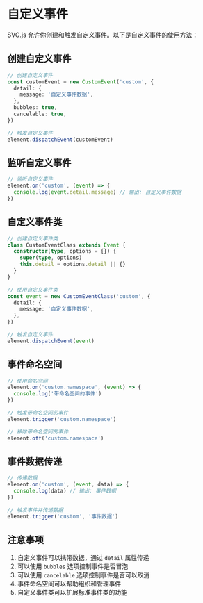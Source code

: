 # 自定义事件

SVG.js 允许你创建和触发自定义事件。以下是自定义事件的使用方法：

## 创建自定义事件

```ts
// 创建自定义事件
const customEvent = new CustomEvent('custom', {
  detail: {
    message: '自定义事件数据',
  },
  bubbles: true,
  cancelable: true,
})

// 触发自定义事件
element.dispatchEvent(customEvent)
```

## 监听自定义事件

```ts
// 监听自定义事件
element.on('custom', (event) => {
  console.log(event.detail.message) // 输出: 自定义事件数据
})
```

## 自定义事件类

```ts
// 创建自定义事件类
class CustomEventClass extends Event {
  constructor(type, options = {}) {
    super(type, options)
    this.detail = options.detail || {}
  }
}

// 使用自定义事件类
const event = new CustomEventClass('custom', {
  detail: {
    message: '自定义事件数据',
  },
})

// 触发自定义事件
element.dispatchEvent(event)
```

## 事件命名空间

```ts
// 使用命名空间
element.on('custom.namespace', (event) => {
  console.log('带命名空间的事件')
})

// 触发带命名空间的事件
element.trigger('custom.namespace')

// 移除带命名空间的事件
element.off('custom.namespace')
```

## 事件数据传递

```ts
// 传递数据
element.on('custom', (event, data) => {
  console.log(data) // 输出: 事件数据
})

// 触发事件并传递数据
element.trigger('custom', '事件数据')
```

## 注意事项

1. 自定义事件可以携带数据，通过 `detail` 属性传递
2. 可以使用 `bubbles` 选项控制事件是否冒泡
3. 可以使用 `cancelable` 选项控制事件是否可以取消
4. 事件命名空间可以帮助组织和管理事件
5. 自定义事件类可以扩展标准事件类的功能
